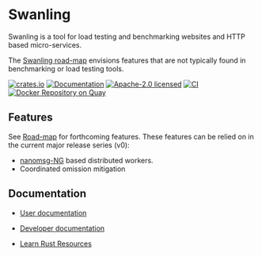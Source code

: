 # Swanling

Swanling is a tool for load testing and benchmarking websites and HTTP based micro-services.

The [Swanling road-map](#road-map) envisions features that are not typically found in benchmarking or load testing tools.

[![crates.io](https://img.shields.io/crates/v/swanling.svg)](https://crates.io/crates/swanling)
[![Documentation](https://docs.rs/swanling/badge.svg)](https://docs.rs/swanling)
[![Apache-2.0 licensed](https://img.shields.io/crates/l/swanling.svg)](./LICENSE)
[![CI](https://github.com/BegleyBrothers/swanling/workflows/CI/badge.svg)](https://github.com/begleybrothers/swanling/actions?query=workflow%3ACI)
[![Docker Repository on Quay](https://quay.io/repository/begleybrothers/swanling/status "Docker Repository on Quay")](https://quay.io/repository/begleybrothers/swanling)

## Features

See [Road-map](#road-map) for forthcoming features.
These features can be relied on in the current major release series (v0):

- [nanomsg-NG](https://https://nng.nanomsg.org) based distributed workers.
- Coordinated omission mitigation

## Documentation

- [User documentation](https://swanling.io)
- [Developer documentation](https://docs.rs/swanling/)

- [Learn Rust Resources](https://miguelraz.github.io/blog/juliatorust/)
